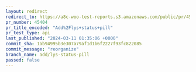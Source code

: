 ```yaml
---
layout: redirect
redirect_to: https://a8c-woo-test-reports.s3.amazonaws.com/public/pr/45404/api/index.html
pr_number: 45404
pr_title_encoded: "Add%2Flys+status+pill"
pr_test_type: api
last_published: "2024-03-11 01:35:06 +0000"
commit_sha: 1ab94995b3e307a79af1d1b6f2227f93fc822085
commit_message: "reorganize"
branch_name: add/lys-status-pill
passed: false
---
```

